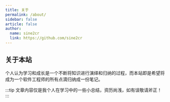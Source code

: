 ```yaml
---
title: 关于
permalink: /about/
sidebar: false
article: false
author:
  name: sine2cr
  link: https://github.com/sine2cr
---
```


## 关于本站

个人认为学习和成长是一个不断将知识进行演绎和归纳的过程，而本站即是希望将成为一个软件工程师的所有点滴归纳成一份笔记。

:::tip
文章内容仅是我个人在学习中的一些小总结，资历尚浅，如有误敬请斧正！
:::
